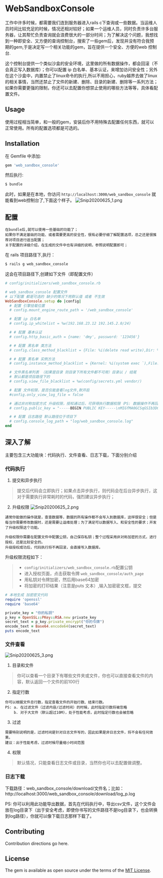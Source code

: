 # WebSandboxConsole
工作中许多时候，都需要我们连到服务器进入rails c下查询或一些数据。当运维人员时间比较充足的时候，情况还相对较好；如果一个运维人员，同时负责许多台服务器，让其帮忙负责查询就会浪费很大的一部分时间；为了解决这个问题，我想找到一种即安全、又方便的查询控制台，搜索了一些gem后，发现并没有符合我预期的gem,于是决定写一个相关功能的gem，旨在提供一个安全、方便的web 控制台.

这个控制台提供一个类似沙盒的安全环境，这里做的所有数据操作，都会回滚（不会真正写入数据库）；你可以配置 ip 白名单、基本认证，来增加访问安全性；另外在这个沙盒中，内置禁止了linux命令的执行,所以不用担心，ruby越界去做了linux的相关事情，当然还禁止了文件的新建、删除、目录的新建、删除等一系列方法；如果你需要更强的限制，你还可以去配置你想禁止使用的哪些方法等等，具体看配置文件。

## Usage
使用过程相当简单，和一般的gem，安装后你不用特殊去配置任何东西，就可以正常使用。所有的配置选项都是可选的。

## Installation
在 Gemfile 中添加:

```ruby
gem 'web_sandbox_console'
```

然后执行:
```bash
$ bundle
```

此时，如果是在本地，你访问 `http://localhost:3000/web_sandbox_console` 就能看到web控制台了,下面这个样子。
![Snip20200625_1.png](https://i.loli.net/2020/06/25/ZD5Ns2HzfME4Whx.png)

## 配置
```
在bundle后,就可以使用一些基础的功能了；
如果你不满足基础的功能、或者需要更高的安全性，很有必要仔细了解配置选项，总之还是很推荐对项目进行适当配置；
关于配置的详细介绍，在生成的文件中也有详细的说明，参照说明配置即可；
```

在 rails 项目路径下,执行：
```bash
$ rails g web_sandbox_console
```

这会在项目路径下,创建如下文件（即配置文件）
```ruby
# config/initializers/web_sandbox_console.rb

# web_sandbox_console 配置文件 
# 以下配置 都是可选的 缺少的情况下用默认值 或者 不生效
WebSandboxConsole.setup do |config|
  # 配置 引擎挂载位置
  # config.mount_engine_route_path = '/web_sandbox_console'

  # 配置 ip 白名单
  # config.ip_whitelist = %w(192.168.23.12 192.145.2.0/24)

  # # 配置 基本认证
  # config.http_basic_auth = {name: 'dmy', password: '123456'}

  # # 配置 黑名单 类方法
  # config.class_method_blacklist = {File: %i(delete read write),Dir: %i(new delete mkdir)}

  # # 配置 黑名单 实例方法
  # config.instance_method_blacklist = {Kernel: %i(system exec `),File: %i(chmod chown)}

  # 文件黑名单列表 （如果是目录 则目录下所有文件都不可用）目录以 / 结尾
  # 默认都是项目路径下的
  # config.view_file_blacklist = %w(config/secrets.yml vendor/)

  # 配置 文件权限，是否仅能查看log文件,默开启
  #config.only_view_log_file = false

  # 通过非对称加密方式 升级权限，授权通过后，可获得执行数据权限（PS: 数据操作不再回滚）
  # config.public_key = "-----BEGIN PUBLIC KEY-----\nMIGfMA0GCSqGSIb3DQEBAQUAA4GNADCBiQKBgQDMbJOE1vQT1jFpaH1GPYzdRJN/\nLh8VePmzXs5BYOLHB0xIjArL1NlXMbCJ+AS2rv3/oHIOdHhEuZw0tmm9DhG100R8\nRjBpsEKCDI88jl9qRkFmD3CVk8XQXv6c2IkRZCYSTvgDkmnKAlORksfw+p0cR2AQ\nlAtAsNsNviKYBzXKfQIDAQAB\n-----END PUBLIC KEY-----\n"

  # # 配置 日志路径 默认路径位于项目下
  # config.console_log_path = "log/web_sandbox_console.log"
end
```

## 深入了解
主要包含三大功能块：代码执行、文件查看、日志下载，下面分别介绍

### 代码执行
1. 提交和异步执行

> 提交后代码会立即执行；如果点击异步执行，则代码会在后台异步执行，这对于需要执行非常耗时的代码，强烈建议异步执行；

2. 升级权限
![Snip20200625_2.png](https://i.loli.net/2020/06/25/GQXlpwLryjtVfdO.png)

```
通常你能做的操作就是，查查数据等，数据的所有操作都不会写入到数据库，这样很安全；但是每当你需要修改数据时，还是需要让运维处理；为了满足可以数据写入、和安全性的要求；开发了升级权限这个功能。

升级权限你需要在配置文件中配置公钥，自己保存私钥；整个过程采用非对称加密的方式，进行授权，还是比较安全的。
升级授权成功后，代码执行将不再回滚，会直接写入数据库。
```

升级权限流程如下：
> -  `config/initializers/web_sandbox_console.rb`配置公钥
> - 进入授权页面，点击获取令牌 `web_sandbox_console/auth_page`
> - 用私钥对令牌加密，然后用base64加密
> - 将加密的打印结果（注意是puts 文本）,输入加密密文框，提交

```ruby
# 本地生成 加密密文代码
require 'openssl'
require 'base64'

private_key = "你的私钥"
p_key = OpenSSL::PKey::RSA.new private_key
secret_text = p_key.private_encrypt("你的令牌")
encode_text = Base64.encode64(secret_text)
puts encode_text
```

### 文件查看
![Snip20200625_3.png](https://i.loli.net/2020/06/25/ZtaeGlUpc4fJFgW.png)
1. 目录和文件

> 你可以查看一个目录下有哪些文件夹或文件，你也可以直接查看文件的内容，默认返回一个文件的前100行

2. 指定行数
```
你可以根据文件总行数，指定查看文件的开始行数、结束行数。
PS: a. 在过滤文件（过滤内容/过滤时间）的时候，此时指定行数将被忽略
    b. 对于大文件（默认超过10M)，处于性能考虑，此时指定行数也会被忽略
```

3. 过滤
```
需要特别说明的是，过滤时间是针对日志文件写的，因此如果是非日志文件，将不会有任何效果。
建议：出于性能考虑，过滤时候尽量缩小时间范围
```

4. 权限

> 默认情况，只能查看日志文件或目录，当然你也可以去配置做调整。

### 日志下载
下载路径：web_sandbox_console/download/文件名；比如：http://localhost:3000/web_sandbox_console/download/log_p.log

PS: 你可以利用此功能导出数据，首先在代码执行中，导出csv文件，这个文件会放在log目录下（出于安全考虑，即使你书写的文件路径不是log目录下，也会转换到log路径），你就可以像下载日志那样下载了。

## Contributing
Contribution directions go here.

## License
The gem is available as open source under the terms of the [MIT License](http://opensource.org/licenses/MIT).
